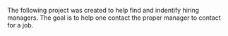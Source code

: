 The following project was created to help find and indentify hiring managers. The goal is to help one contact the proper manager to contact for a job.
